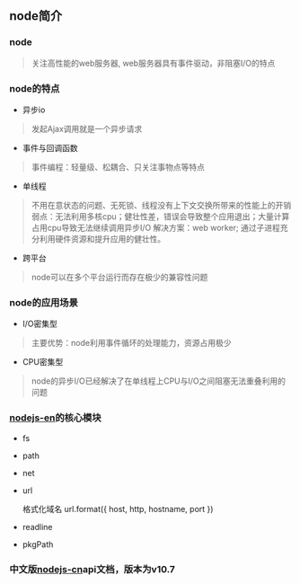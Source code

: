 [nodejs-en]: https://nodejs.org/en/
[nodejs-cn]:http://nodejs.cn/api/
[nodejs入门教程]:(https://www.nodebeginner.org/index-zh-cn.html)

## node简介

### node
>关注高性能的web服务器, web服务器具有事件驱动，非阻塞I/O的特点

### node的特点

* 异步io
>发起Ajax调用就是一个异步请求

* 事件与回调函数
>事件编程：轻量级、松耦合、只关注事物点等特点                

* 单线程
>不用在意状态的问题、无死锁、线程没有上下文交换所带来的性能上的开销
>弱点：无法利用多核cpu；健壮性差，错误会导致整个应用退出；大量计算占用cpu导致无法继续调用异步I/O
>解决方案：web worker; 通过子进程充分利用硬件资源和提升应用的健壮性。

* 跨平台
>node可以在多个平台运行而存在极少的兼容性问题

### node的应用场景

* I/O密集型
>主要优势：node利用事件循环的处理能力，资源占用极少

* CPU密集型
>node的异步I/O已经解决了在单线程上CPU与I/O之间阻塞无法重叠利用的问题






















### [nodejs-en]的核心模块

* fs

* path

* net

* url

  格式化域名
  url.format({
    host,
    http,
    hostname,
    port
  })

* readline
* pkgPath

### 中文版[nodejs-cn]api文档，版本为v10.7